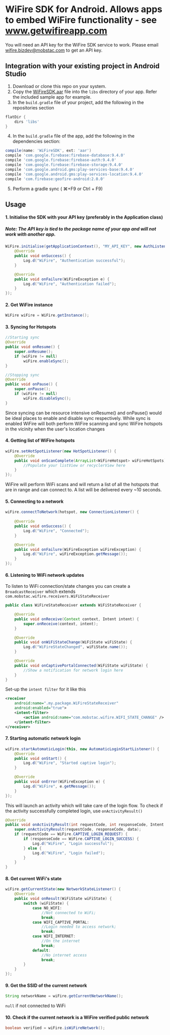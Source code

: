# WiFire SDK for Android. Allows apps to embed WiFire functionality - see www.getwifireapp.com

You will need an API key for the WiFire SDK service to work. Please email wifire.bizdev@mobstac.com to get an API key.

## Integration with your existing project in Android Studio

1. Download or clone this repo on your system.
2. Copy the [WiFireSDK.aar](https://github.com/WiFire/Android-SDK/blob/master/WiFireSDKSample/app/libs/WifireSDK.aar) file into the `libs` directory of your app. Refer the included sample app for example.
3. In the `build.gradle` file of your project, add the following in the repositories section

```groovy
flatDir {
    dirs 'libs'
}
```

4. In the `build.gradle` file of the app, add the following in the dependencies section:

```groovy
compile(name: 'WiFireSDK', ext: 'aar')
compile 'com.google.firebase:firebase-database:9.4.0'
compile 'com.google.firebase:firebase-auth:9.4.0'
compile 'com.google.firebase:firebase-storage:9.4.0'
compile 'com.google.android.gms:play-services-base:9.4.0'
compile 'com.google.android.gms:play-services-location:9.4.0'
compile 'com.firebase:geofire-android:2.0.0'
```

5. Perform a gradle sync ( ⌘+F9 or Ctrl + F9)


## Usage

#### 1. Initialise the SDK with your API key (preferably in the Application class)

##### Note: The API key is tied to the package name of your app and will not work with another app.

```java
WiFire.initialise(getApplicationContext(), "MY_API_KEY", new AuthListener() {
    @Override
    public void onSuccess() {
        Log.d("WiFire", "Authentication successful");
    }

    @Override
    public void onFailure(WiFireException e) {
        Log.d("WiFire", "Authentication failed");
    }
});
```

#### 2. Get WiFire instance

```java
WiFire wiFire = WiFire.getInstance();
```

#### 3. Syncing for Hotspots

```java
//Starting sync
@Override
public void onResume() {
    super.onResume();
    if (wiFire != null) 
    	wiFire.enableSync();
}

//Stopping sync
@Override
public void onPause() {
    super.onPause();
    if (wiFire != null) 
    	wiFire.disableSync();
}
```

Since syncing can be resource intensive onResume() and onPause() would be ideal places to enable and disable sync respectively.
While sync is enabled WiFire will both perform WiFire scanning and sync WiFire hotspots in the vicinity when the user's location changes


#### 4. Getting list of WiFire hotspots

```java
wiFire.setHotSpotListener(new HotSpotListener() {
    @Override
    public void onScanComplete(ArrayList<WiFireHotspot> wiFireHotSpots) {
        //Populate your listView or recyclerView here
    }
});
```


WiFire will perform WiFi scans and will return a list of all the hotspots that are in range and can connect to.
A list will be delivered every ~10 seconds.

#### 5. Connecting to a network

```java
wiFire.connectToNetwork(hotspot, new ConnectionListener() {
        
    @Override
    public void onSuccess() {
    	Log.d("WiFire", "Connected");
    }

    @Override
    public void onFailure(WiFireException wiFireException) {
      	Log.d("WiFire", wiFireException.getMessage());
    }
});
```

#### 6. Listening to WiFi network updates

To listen to WiFi connection/state changes you can create a `BroadcastReceiver` which extends `com.mobstac.wifire.receivers.WiFiStateReceiver`

```java
public class WiFireStateReceiver extends WiFiStateReceiver {

    @Override
    public void onReceive(Context context, Intent intent) {
        super.onReceive(context, intent);
    }

    @Override
    public void onWiFiStateChange(WiFiState wiFiState) {
        Log.d("WiFireStateChanged", wiFiState.name());
    }

    @Override
    public void onCaptivePortalConnected(WiFiState wiFiState) {
        //Show a notification for network login here
    }
}
```

Set-up the `intent filter` for it like this

```xml
<receiver
    android:name=".my.package.WiFireStateReceiver"
    android:enabled="true">
    <intent-filter>
        <action android:name="com.mobstac.wifire.WIFI_STATE_CHANGE" />
    </intent-filter>
</receiver>
```

#### 7. Starting automatic network login

```java
wiFire.startAutomaticLogin(this, new AutomaticLoginStartListener() {
    @Override
    public void onStart() {
        Log.d("WiFire", "Started captive login");
    }

    @Override
    public void onError(WiFireException e) {
        Log.d("WiFire", e.getMessage());
    }
});
```

This will launch an activity which will take care of the login flow.
To check if the activity successfully completed login, use `onActivityResult()`

```java
@Override
public void onActivityResult(int requestCode, int responseCode, Intent data) {
    super.onActivityResult(requestCode, responseCode, data);
    if (requestCode == WiFire.CAPTIVE_LOGIN_REQUEST) {
        if (responseCode == WiFire.CAPTIVE_LOGIN_SUCCESS) {
            Log.d("WiFire", "Login successful");
        } else {
            Log.d("WiFire", "Login failed");
        }
    }
}
```

#### 8. Get current WiFi's state 

```java
wiFire.getCurrentState(new NetworkStateListener() {
    @Override
    public void onResult(WiFiState wiFiState) {
        switch (wiFiState) {
            case NO_WIFI:
                //Not connected to WiFi;
                break;
            case WIFI_CAPTIVE_PORTAL:
                //Login needed to access network;
                break;
            case WIFI_INTERNET:
                //On the internet
                break;
            default:
                //No internet access
                break;
        }
    }
});
```

#### 9. Get the SSID of the current network

```java
String networkName = wiFire.getCurrentNetworkName();
```

`null` if not connected to WiFi


#### 10. Check if the current network is a WiFire verified public network

```java
boolean verified = wiFire.isWiFireNetwork();
```

